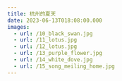 ```yaml
---
title: 杭州的夏天
date: 2023-06-13T018:08:00.000
images:
  - url: /10_black_swan.jpg
  - url: /11_lotus.jpg
  - url: /12_lotus.jpg
  - url: /13_purple_flower.jpg
  - url: /14_white_dove.jpg
  - url: /15_song_meiling_home.jpg
---
```

